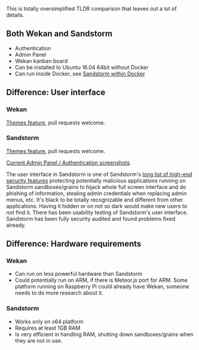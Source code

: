 This is totally oversimplified TLDR comparison that leaves out a lot of details.

## Both Wekan and Sandstorm

* Authentication
* Admin Panel
* Wekan kanban board
* Can be installed to Ubuntu 16.04 64bit without Docker
* Can run inside Docker, see [Sandstorm within Docker](https://docs.sandstorm.io/en/latest/install/#option-6-using-sandstorm-within-docker)

## Difference: User interface

### Wekan

[Themes feature](https://github.com/wekan/wekan/issues/781), pull requests welcome.

### Sandstorm

[Themes feature](https://github.com/sandstorm-io/sandstorm/issues/1713#issuecomment-301274498), pull requests welcome.

[Current Admin Panel / Authentication screenshots](https://discourse.wekan.io/t/sso-passing-variables-through-url/493/8).

The user interface in Sandstorm is one of Sandstorm's [long list of high-end security features](https://docs.sandstorm.io/en/latest/using/security-practices/) protecting potentially malicious applications running on Sandstorm sandboxes/grains to hijack whole full screen interface and do phishing of information, stealing admin credentials when replacing admin menus, etc. It's black to be totally recognizable and different from other applications. Having it hidden or on not so dark would make new users to not find it. There has been usability testing of Sandstorm's user interface. Sandstorm has been fully security audited and found problems fixed already.

## Difference: Hardware requirements

### Wekan

* Can run on less powerful hardware than Sandstorm
* Could potentially run on ARM, if there is Meteor.js port for ARM. Some platform running on Raspberry Pi could already have Wekan, someone needs to do more research about it.

### Sandstorm

* Works only on x64 platform
* Requires at least 1GB RAM
* Is very efficient in handling RAM, shutting down sandboxes/grains when they are not in use.
